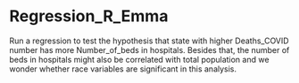 # Regression_R_Emma
Run a regression to test the hypothesis that state with higher Deaths_COVID number has more Number_of_beds in hospitals. Besides that, the number of beds in hospitals might also be correlated with total population and we wonder whether race variables are significant in this analysis.
